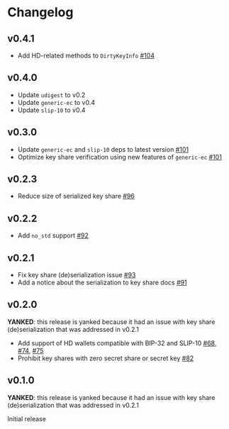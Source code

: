 # Changelog

## v0.4.1
* Add HD-related methods to `DirtyKeyInfo` [#104]

[#104]: https://github.com/dfns/cggmp21/pull/104

## v0.4.0
* Update `udigest` to v0.2
* Update `generic-ec` to v0.4
* Update `slip-10` to v0.4

## v0.3.0
* Update `generic-ec` and `slip-10` deps to latest version [#101]
* Optimize key share verification using new features of `generic-ec` [#101]

[#101]: https://github.com/dfns/cggmp21/pull/101

## v0.2.3
* Reduce size of serialized key share [#96]

[#96]: https://github.com/dfns/cggmp21/pull/96

## v0.2.2
* Add `no_std` support [#92]

[#92]: https://github.com/dfns/cggmp21/pull/92

## v0.2.1
* Fix key share (de)serialization issue [#93]
* Add a notice about the serialization to key share docs [#91]

[#91]: https://github.com/dfns/cggmp21/pull/91
[#93]: https://github.com/dfns/cggmp21/pull/93

## v0.2.0
**YANKED**: this release is yanked because it had an issue with key share (de)serialization
that was addressed in v0.2.1

* Add support of HD wallets compatible with BIP-32 and SLIP-10 [#68],
  [#74], [#75]
* Prohibit key shares with zero secret share or secret key [#82]

[#68]: https://github.com/dfns/cggmp21/pull/68
[#74]: https://github.com/dfns/cggmp21/pull/74
[#75]: https://github.com/dfns/cggmp21/pull/75
[#82]: https://github.com/dfns/cggmp21/pull/82

## v0.1.0
**YANKED**: this release is yanked because it had an issue with key share (de)serialization
that was addressed in v0.2.1

Initial release
